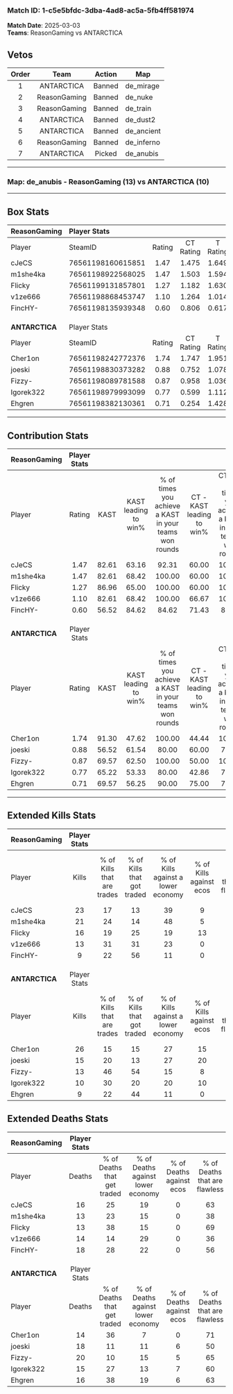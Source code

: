 ### Match ID: 1-c5e5bfdc-3dba-4ad8-ac5a-5fb4ff581974  
**Match Date**: 2025-03-03  
**Teams**: ReasonGaming vs ANTARCTICA  

## Vetos  

| Order | Team | Action | Map |
| :---: | :--: | :----: | --- |
| 1 | ANTARCTICA | Banned | de_mirage |
| 2 | ReasonGaming | Banned | de_nuke |
| 3 | ReasonGaming | Banned | de_train |
| 4 | ANTARCTICA | Banned | de_dust2 |
| 5 | ANTARCTICA | Banned | de_ancient |
| 6 | ReasonGaming | Banned | de_inferno |
| 7 | ANTARCTICA | Picked | de_anubis |

---  

### **Map**: de_anubis - ReasonGaming (13) vs ANTARCTICA (10)  
---  

## Box Stats  

| **ReasonGaming** | Player Stats      |        |           |          |       |       |       |         |        |      |     |
| :- | :- | :-: | :-: | :-: | :-: | :-: | :-: | :-: | :-: | :-: | :-: |
| Player           | SteamID           | Rating | CT Rating | T Rating | KAST  |  ADR  | Kills | Assists | Deaths | K/D  | HS% |
| cJeCS            | 76561198160615851 |  1.47  |   1.475   |  1.649   | 82.61 | 90.7  |  23   |    4    |   16   | 1.44 | 39  |
| m1she4ka         | 76561198922568025 |  1.47  |   1.503   |  1.594   | 82.61 | 92.4  |  21   |    6    |   13   | 1.62 | 57  |
| Flicky           | 76561199131857801 |  1.27  |   1.182   |  1.630   | 86.96 | 78.3  |  16   |    5    |   13   | 1.23 | 18  |
| v1ze666          | 76561198868453747 |  1.10  |   1.264   |  1.014   | 82.61 | 76.1  |  13   |    6    |   14   | 0.93 | 46  |
| FincHY-          | 76561198135939348 |  0.60  |   0.806   |  0.617   | 56.52 | 56.9  |   9   |    5    |   18   | 0.50 | 77  |
|                  |                   |        |           |          |       |       |       |         |        |      |     |
|                  |                   |        |           |          |       |       |       |         |        |      |     |
|                  |                   |        |           |          |       |       |       |         |        |      |     |
| **ANTARCTICA**   | Player Stats      |        |           |          |       |       |       |         |        |      |     |
| Player           | SteamID           | Rating | CT Rating | T Rating | KAST  |  ADR  | Kills | Assists | Deaths | K/D  | HS% |
| Cher1on          | 76561198242772376 |  1.74  |   1.747   |  1.951   | 91.30 | 107.4 |  26   |    3    |   14   | 1.86 | 46  |
| joeski           | 76561198830373282 |  0.88  |   0.752   |  1.078   | 56.52 | 75.6  |  15   |    3    |   18   | 0.83 | 73  |
| Fizzy-           | 76561198089781588 |  0.87  |   0.958   |  1.036   | 69.57 | 77.1  |  13   |    6    |   20   | 0.65 | 38  |
| Igorek322        | 76561198979993099 |  0.77  |   0.599   |  1.112   | 65.22 | 54.5  |  10   |    7    |   15   | 0.67 | 20  |
| Ehgren           | 76561198382130361 |  0.71  |   0.254   |  1.428   | 69.57 | 51.2  |   9   |    3    |   16   | 0.56 | 66  |
---  

## Contribution Stats  

| **ReasonGaming** | Player Stats |       |                      |                                                        |                           |                                                             |                          |                                                            |
| :- | :-: | :-: | :-: | :-: | :-: | :-: | :-: | :-: |
| Player           |    Rating    | KAST  | KAST leading to win% | % of times you achieve a KAST in your teams won rounds | CT - KAST leading to win% | CT - % of times you achieve a KAST in your teams won rounds | T - KAST leading to win% | T - % of times you achieve a KAST in your teams won rounds |
| cJeCS            |     1.47     | 82.61 |        63.16         |                         92.31                          |           60.00           |                           100.00                            |          66.67           |                           85.71                            |
| m1she4ka         |     1.47     | 82.61 |        68.42         |                         100.00                         |           60.00           |                           100.00                            |          77.78           |                           100.00                           |
| Flicky           |     1.27     | 86.96 |        65.00         |                         100.00                         |           60.00           |                           100.00                            |          70.00           |                           100.00                           |
| v1ze666          |     1.10     | 82.61 |        68.42         |                         100.00                         |           66.67           |                           100.00                            |          70.00           |                           100.00                           |
| FincHY-          |     0.60     | 56.52 |        84.62         |                         84.62                          |           71.43           |                            83.33                            |          100.00          |                           85.71                            |
|                  |              |       |                      |                                                        |                           |                                                             |                          |                                                            |
|                  |              |       |                      |                                                        |                           |                                                             |                          |                                                            |
|                  |              |       |                      |                                                        |                           |                                                             |                          |                                                            |
| **ANTARCTICA**   | Player Stats |       |                      |                                                        |                           |                                                             |                          |                                                            |
| Player           |    Rating    | KAST  | KAST leading to win% | % of times you achieve a KAST in your teams won rounds | CT - KAST leading to win% | CT - % of times you achieve a KAST in your teams won rounds | T - KAST leading to win% | T - % of times you achieve a KAST in your teams won rounds |
| Cher1on          |     1.74     | 91.30 |        47.62         |                         100.00                         |           44.44           |                           100.00                            |          50.00           |                           100.00                           |
| joeski           |     0.88     | 56.52 |        61.54         |                         80.00                          |           60.00           |                            75.00                            |          62.50           |                           83.33                            |
| Fizzy-           |     0.87     | 69.57 |        62.50         |                         100.00                         |           50.00           |                           100.00                            |          75.00           |                           100.00                           |
| Igorek322        |     0.77     | 65.22 |        53.33         |                         80.00                          |           42.86           |                            75.00                            |          62.50           |                           83.33                            |
| Ehgren           |     0.71     | 69.57 |        56.25         |                         90.00                          |           75.00           |                            75.00                            |          50.00           |                           100.00                           |
---  

## Extended Kills Stats  

| **ReasonGaming** | Player Stats |                            |                            |                                    |                         |                              |                                 |                                       |                    |           |
| :- | :-: | :-: | :-: | :-: | :-: | :-: | :-: | :-: | :-: | :-: |
| Player           |    Kills     | % of Kills that are trades | % of Kills that got traded | % of Kills against a lower economy | % of Kills against ecos | % of Kills that are flawless | % of Kills that are close duels | % of Kills that are assisted by flash | Pistol Round Kills | AWP Kills |
| cJeCS            |      23      |             17             |             13             |                 39                 |            9            |              57              |               13                |                   0                   |         0          |     4     |
| m1she4ka         |      21      |             24             |             14             |                 48                 |            5            |              57              |               14                |                   0                   |         0          |     3     |
| Flicky           |      16      |             19             |             25             |                 19                 |           13            |              69              |                6                |                   6                   |         10         |     0     |
| v1ze666          |      13      |             31             |             31             |                 23                 |            0            |              69              |                0                |                   8                   |         3          |     2     |
| FincHY-          |      9       |             22             |             56             |                 11                 |            0            |              67              |               22                |                   0                   |         0          |     0     |
|                  |              |                            |                            |                                    |                         |                              |                                 |                                       |                    |           |
|                  |              |                            |                            |                                    |                         |                              |                                 |                                       |                    |           |
|                  |              |                            |                            |                                    |                         |                              |                                 |                                       |                    |           |
| **ANTARCTICA**   | Player Stats |                            |                            |                                    |                         |                              |                                 |                                       |                    |           |
| Player           |    Kills     | % of Kills that are trades | % of Kills that got traded | % of Kills against a lower economy | % of Kills against ecos | % of Kills that are flawless | % of Kills that are close duels | % of Kills that are assisted by flash | Pistol Round Kills | AWP Kills |
| Cher1on          |      26      |             15             |             15             |                 27                 |           15            |              46              |                4                |                   8                   |         0          |     2     |
| joeski           |      15      |             20             |             13             |                 27                 |           20            |              53              |                7                |                   7                   |         0          |     3     |
| Fizzy-           |      13      |             46             |             54             |                 15                 |            8            |              77              |               23                |                   8                   |         0          |     1     |
| Igorek322        |      10      |             30             |             20             |                 20                 |           10            |              50              |               10                |                   0                   |         5          |     0     |
| Ehgren           |      9       |             22             |             44             |                 11                 |            0            |              44              |               22                |                  22                   |         0          |     0     |
## Extended Deaths Stats  

| **ReasonGaming** | Player Stats |                             |                                   |                          |                               |                            |                           |               |
| :- | :-: | :-: | :-: | :-: | :-: | :-: | :-: | :-: |
| Player           |    Deaths    | % of Deaths that get traded | % of Deaths against lower economy | % of Deaths against ecos | % of Deaths that are flawless | % of Deaths that are close | % of Deaths while blinded | Deaths to AWP |
| cJeCS            |      16      |             25              |                19                 |            0             |              63               |             0              |             0             |       1       |
| m1she4ka         |      13      |             23              |                15                 |            0             |              38               |             8              |             0             |       1       |
| Flicky           |      13      |             38              |                15                 |            0             |              69               |             23             |            15             |       1       |
| v1ze666          |      14      |             14              |                29                 |            0             |              36               |             14             |             7             |       2       |
| FincHY-          |      18      |             28              |                22                 |            0             |              56               |             6              |            17             |       0       |
|                  |              |                             |                                   |                          |                               |                            |                           |               |
|                  |              |                             |                                   |                          |                               |                            |                           |               |
|                  |              |                             |                                   |                          |                               |                            |                           |               |
| **ANTARCTICA**   | Player Stats |                             |                                   |                          |                               |                            |                           |               |
| Player           |    Deaths    | % of Deaths that get traded | % of Deaths against lower economy | % of Deaths against ecos | % of Deaths that are flawless | % of Deaths that are close | % of Deaths while blinded | Deaths to AWP |
| Cher1on          |      14      |             36              |                 7                 |            0             |              71               |             14             |             0             |       0       |
| joeski           |      18      |             11              |                11                 |            6             |              50               |             11             |             6             |       3       |
| Fizzy-           |      20      |             10              |                15                 |            5             |              65               |             15             |             0             |       6       |
| Igorek322        |      15      |             27              |                13                 |            7             |              60               |             7              |             7             |       2       |
| Ehgren           |      16      |             38              |                19                 |            6             |              63               |             13             |             0             |       2       |
